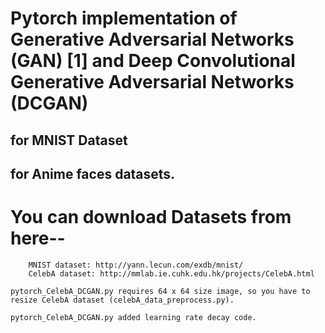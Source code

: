 

# Pytorch implementation of Generative Adversarial Networks (GAN) [1] and Deep Convolutional Generative Adversarial Networks (DCGAN)
## for  MNIST Dataset 
## for  Anime faces datasets.


# You can download Datasets from here--

        MNIST dataset: http://yann.lecun.com/exdb/mnist/
        CelebA dataset: http://mmlab.ie.cuhk.edu.hk/projects/CelebA.html

    pytorch_CelebA_DCGAN.py requires 64 x 64 size image, so you have to resize CelebA dataset (celebA_data_preprocess.py).

    pytorch_CelebA_DCGAN.py added learning rate decay code.

